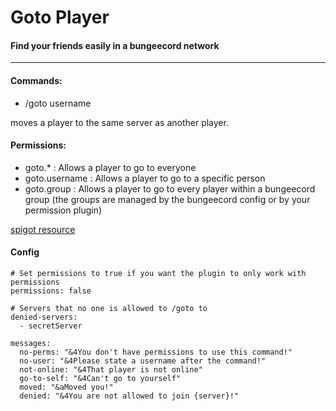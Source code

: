 # Goto Player
#### Find your friends easily in a bungeecord network
___________

#### Commands:
 * /goto username
 
moves a player to the same server as another player.


#### Permissions:
 * goto.* : Allows a player to go to everyone
 * goto.username : Allows a player to go to a specific person
 * goto.group : Allows a player to go to every player within a bungeecord group (the groups are managed by the bungeecord config or by your permission plugin)
 
[spigot resource](https://www.spigotmc.org/resources/gotoplayer.77915/)


#### Config
```
# Set permissions to true if you want the plugin to only work with permissions
permissions: false

# Servers that no one is allowed to /goto to
denied-servers:
  - secretServer

messages:
  no-perms: "&4You don't have permissions to use this command!"
  no-user: "&4Please state a username after the command!"
  not-online: "&4That player is not online"
  go-to-self: "&4Can't go to yourself"
  moved: "&aMoved you!"
  denied: "&4You are not allowed to join {server}!"
```